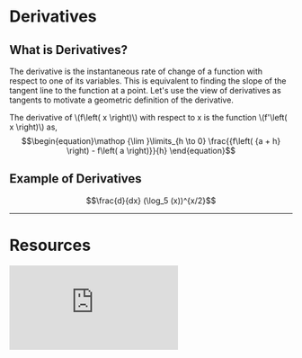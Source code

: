 # Derivatives

## What is Derivatives?

The derivative is the instantaneous rate of change of a function with respect to one of its variables. This is equivalent to finding the slope of the tangent line to the function at a point. Let's use the view of derivatives as tangents to motivate a geometric definition of the derivative.

The derivative of \\(f\left( x \right)\\) with respect to x is the function \\(f'\left( x \right)\\) as,
$$\begin{equation}\mathop {\lim }\limits_{h \to 0} \frac{{f\left( {a + h} \right) - f\left( a \right)}}{h} \end{equation}$$

## Example of Derivatives

$$\frac{d}{dx} (\log_5 (x))^{x/2}$$

---

# Resources

<div class="videoWrapper">
<iframe src="https://www.youtube-nocookie.com/embed/5yfh5cf4-0w" title="YouTube video player" frameborder="0" allow="accelerometer; autoplay; clipboard-write; encrypted-media; gyroscope; picture-in-picture" allowfullscreen></iframe>
</div>